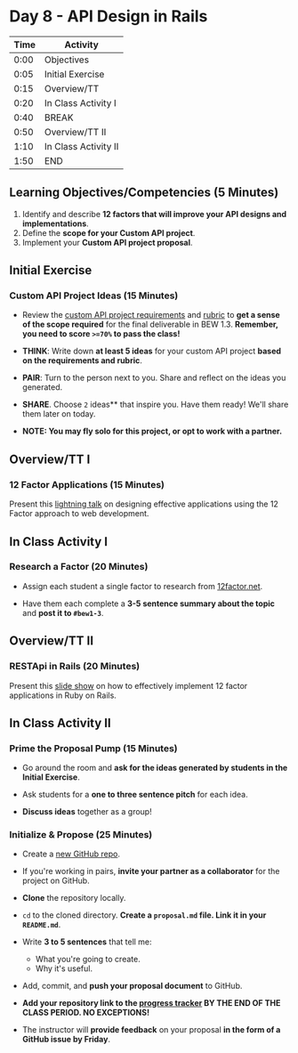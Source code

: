 # Day 8 - API Design in Rails

| Time | Activity             |
| ---- | -------------------- |
| 0:00 | Objectives           |
| 0:05 | Initial Exercise     |
| 0:15 | Overview/TT          |
| 0:20 | In Class Activity I  |
| 0:40 | BREAK                |
| 0:50 | Overview/TT II       |
| 1:10 | In Class Activity II |
| 1:50 | END                  |

## Learning Objectives/Competencies (5 Minutes)

1. Identify and describe **12 factors that will improve your API designs and implementations**.
1. Define the **scope for your Custom API project**.
1. Implement your **Custom API project proposal**.

## Initial Exercise

### Custom API Project Ideas (15 Minutes)

- Review the [custom API project requirements](../Projects/custom-api-requirements.md) and [rubric](../Projects/custom-api-rubric.md) to **get a sense of the scope required** for the final deliverable in BEW 1.3. **Remember, you need to score `>=70%` to pass the class!**

- **THINK**: Write down **at least 5 ideas** for your custom API project **based on the requirements and rubric**.

- **PAIR**: Turn to the person next to you. Share and reflect on the ideas you generated.

- **SHARE**. Choose `2` ideas** that inspire you. Have them ready! We'll share them later on today.

- **NOTE: You may fly solo for this project, or opt to work with a partner.**

## Overview/TT I

### 12 Factor Applications (15 Minutes)

Present this [lightning talk](12factor-lightning.pdf) on designing effective applications using the 12 Factor approach to web development.

## In Class Activity I

### Research a Factor (20 Minutes)

- Assign each student a single factor to research from [12factor.net](https://12factor.net).

- Have them each complete a **3-5 sentence summary about the topic** and **post it to `#bew1-3`**.

## Overview/TT II

### RESTApi in Rails (20 Minutes)

Present this [slide show](https://rubygarage.github.io/slides/api) on how to effectively implement 12 factor applications in Ruby on Rails.

## In Class Activity II

### Prime the Proposal Pump (15 Minutes)

- Go around the room and **ask for the ideas generated by students in the Initial Exercise**.

- Ask students for a **one to three sentence pitch** for each idea.

- **Discuss ideas** together as a group!

### Initialize & Propose (25 Minutes)

- Create a [new GitHub repo](https://github.com/new).

- If you're working in pairs, **invite your partner as a collaborator** for the project on GitHub.

- **Clone** the repository locally.

- `cd` to the cloned directory. **Create a `proposal.md` file. Link it in your `README.md`**.

- Write **3 to 5 sentences** that tell me:
  - What you're going to create.
  - Why it's useful.

- Add, commit, and **push your proposal document** to GitHub.

- **Add your repository link to the [progress tracker](https://make.sc/trackbew1.3) BY THE END OF THE CLASS PERIOD. NO EXCEPTIONS!**

- The instructor will **provide feedback** on your proposal **in the form of a GitHub issue by Friday**.
